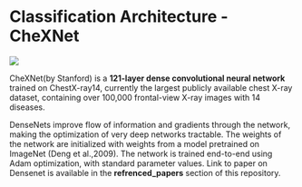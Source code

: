 # Classification Architecture - CheXNet
![](https://github.com/CodingWitcher/NIH_Chest_X_Ray/blob/main/images_for_readme/xray%20heatmap.webp)

CheXNet(by Stanford) is a **121-layer dense convolutional neural network** trained on ChestX-ray14, currently the largest publicly available chest X-ray dataset, containing over 100,000 frontal-view X-ray images with 14 diseases. 

DenseNets improve flow of information and gradients through the network, making the optimization of very deep networks tractable. The weights of the network are initialized with weights from a model pretrained on ImageNet (Deng et al.,2009). The network is trained end-to-end using Adam optimization, with standard parameter values. Link to paper on Densenet is available in the **refrenced_papers** section of this repository.

